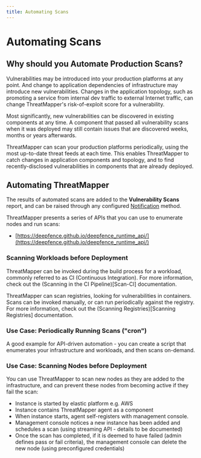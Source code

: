 ```yaml
---
title: Automating Scans
---
```


# Automating Scans

## Why should you Automate Production Scans?

Vulnerabilities may be introduced into your production platforms at any point.  And change to application dependencies of infrastructure may introduce new vulnerabilities.  Changes in the application topology, such as promoting a service from internal dev traffic to external Internet traffic, can change ThreatMapper's risk-of-exploit score for a vulnerability.

Most significantly, new vulnerabilities can be discovered in existing components at any time.  A component that passed all vulnerability scans when it was deployed may still contain issues that are discovered weeks, months or years afterwards.

ThreatMapper can scan your production platforms periodically, using the most up-to-date threat feeds at each time.  This enables ThreatMapper to catch changes in application components and topology, and to find recently-disclosed vulnerabilities in components that are already deployed.


## Automating ThreatMapper

The results of automated scans are added to the **Vulnerability Scans** report, and can be raised through any configured [Notification](../notifications) method.

ThreatMapper presents a series of APIs that you can use to enumerate nodes and run scans:

* [https://deepfence.github.io/deepfence_runtime_api/](https://deepfence.github.io/deepfence_runtime_api/)


### Scanning Workloads before Deployment

ThreatMapper can be invoked during the build process for a workload, commonly referred to as CI (Continuous Integration).  For more information, check out the (Scanning in the CI Pipeline)[Scan-CI] documentation.

ThreatMapper can scan registries, looking for vulnerabilities in containers.  Scans can be invoked manually, or can run periodically against the registry.  For more information, check out the (Scanning Registries)[Scanning Registries] documentation.

### Use Case: Periodically Running Scans ("cron")

A good example for API-driven automation - you can create a script that enumerates your infrastructure and workloads, and then scans on-demand.


### Use Case: Scanning Nodes before Deployment

You can use ThreatMapper to scan new nodes as they are added to the infrastructure, and can prevent these nodes from becoming active if they fail the scan:
 * Instance is started by elastic platform e.g. AWS 
 * Instance contains ThreatMapper agent as a component
 * When instance starts, agent self-registers with management console.  
 * Management console notices a new instance has been added and schedules a scan (using streaming API - details to be documented)
 * Once the scan has completed, if it is deemed to have failed (admin defines pass or fail criteria), the management console can delete the new node (using preconfigured credentials)

